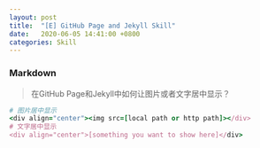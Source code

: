 ```yaml
---
layout: post
title:  "[E] GitHub Page and Jekyll Skill"
date:   2020-06-05 14:41:00 +0800
categories: Skill
---
```


### Markdown
> 在GitHub Page和Jekyll中如何让图片或者文字居中显示？ 
 
<!-- {% highlight ruby %} -->
~~~ruby
# 图片居中显示
<div align="center"><img src=[local path or http path]></div>
# 文字居中显示
<div align="center">[something you want to show here]</div>
~~~
<!-- {% endhighlight %} -->